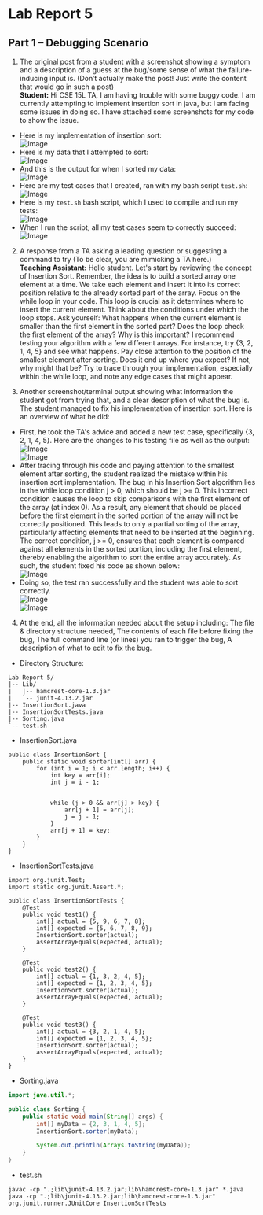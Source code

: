 # Lab Report 5

## Part 1 – Debugging Scenario

1. The original post from a student with a screenshot showing a symptom and a description of a guess at the bug/some sense of what the failure-inducing input is. (Don’t actually make the post! Just write the content that would go in such a post)  
**Student:** Hi CSE 15L TA, I am having trouble with some buggy code. I am currently attempting to implement insertion sort in java, but I am facing some issues in doing so. I have attached some screenshots for my code to show the issue.  
- Here is my implementation of insertion sort:  
  ![Image](lab5_sorterimplementation.png)  
- Here is my data that I attempted to sort:  
  ![Image](lab5_mydatatest.png)  
- And this is the output for when I sorted my data:  
  ![Image](lab5_mydataoutput.png)  
- Here are my test cases that I created, ran with my bash script `test.sh`:  
  ![Image](lab5_sortertests.png)  
- Here is my `test.sh` bash script, which I used to compile and run my tests:  
  ![Image](lab5_bashscript.png)  
- When I run the script, all my test cases seem to correctly succeed:  
  ![Image](lab5_bashsuccess.png)  

2. A response from a TA asking a leading question or suggesting a command to try (To be clear, you are mimicking a TA here.)  
**Teaching Assistant:** Hello student. Let's start by reviewing the concept of Insertion Sort. Remember, the idea is to build a sorted array one element at a time. We take each element and insert it into its correct position relative to the already sorted part of the array. Focus on the while loop in your code. This loop is crucial as it determines where to insert the current element. Think about the conditions under which the loop stops. Ask yourself: What happens when the current element is smaller than the first element in the sorted part? Does the loop check the first element of the array? Why is this important? I recommend testing your algorithm with a few different arrays. For instance, try {3, 2, 1, 4, 5} and see what happens. Pay close attention to the position of the smallest element after sorting. Does it end up where you expect? If not, why might that be? Try to trace through your implementation, especially within the while loop, and note any edge cases that might appear.  

3. Another screenshot/terminal output showing what information the student got from trying that, and a clear description of what the bug is.  
The student managed to fix his implementation of insertion sort. Here is an overview of what he did:  
- First, he took the TA's advice and added a new test case, specifically {3, 2, 1, 4, 5}. Here are the changes to his testing file as well as the output:  
  ![Image](lab5_sortertestsnew.png)  
  ![Image](lab5_bashfail.png)  
- After tracing through his code and paying attention to the smallest element after sorting, the student realized the mistake within his insertion sort implementation. The bug in his Insertion Sort algorithm lies in the while loop condition j > 0, which should be j >= 0. This incorrect condition causes the loop to skip comparisons with the first element of the array (at index 0). As a result, any element that should be placed before the first element in the sorted portion of the array will not be correctly positioned. This leads to only a partial sorting of the array, particularly affecting elements that need to be inserted at the beginning. The correct condition, j >= 0, ensures that each element is compared against all elements in the sorted portion, including the first element, thereby enabling the algorithm to sort the entire array accurately. As such, the student fixed his code as shown below:  
  ![Image](lab5_sorterimplementationfixed.png)  
- Doing so, the test ran successfully and the student was able to sort correctly.  
  ![Image](lab5_bashsuccess2.png)  
  ![Image](lab5_mydataoutput2.png)  
4. At the end, all the information needed about the setup including: The file & directory structure needed, The contents of each file before fixing the bug, The full command line (or lines) you ran to trigger the bug, A description of what to edit to fix the bug.
- Directory Structure:
```
Lab Report 5/
|-- Lib/
|   |-- hamcrest-core-1.3.jar
|   `-- junit-4.13.2.jar
|-- InsertionSort.java
|-- InsertionSortTests.java
|-- Sorting.java 
`-- test.sh
```

- InsertionSort.java
```
public class InsertionSort {
    public static void sorter(int[] arr) {
        for (int i = 1; i < arr.length; i++) {
            int key = arr[i];
            int j = i - 1;

            
            while (j > 0 && arr[j] > key) { 
                arr[j + 1] = arr[j];
                j = j - 1;
            }
            arr[j + 1] = key;
        }
    }
}
```

- InsertionSortTests.java
```
import org.junit.Test;
import static org.junit.Assert.*;

public class InsertionSortTests {
    @Test
    public void test1() {
        int[] actual = {5, 9, 6, 7, 8};
        int[] expected = {5, 6, 7, 8, 9};
        InsertionSort.sorter(actual);
        assertArrayEquals(expected, actual);
    }

    @Test
    public void test2() {
        int[] actual = {1, 3, 2, 4, 5};
        int[] expected = {1, 2, 3, 4, 5};
        InsertionSort.sorter(actual);
        assertArrayEquals(expected, actual);
    }

    @Test
    public void test3() {
        int[] actual = {3, 2, 1, 4, 5};
        int[] expected = {1, 2, 3, 4, 5};
        InsertionSort.sorter(actual);
        assertArrayEquals(expected, actual);
    }
}
```

- Sorting.java
```java
import java.util.*;

public class Sorting {
    public static void main(String[] args) {
        int[] myData = {2, 3, 1, 4, 5};
        InsertionSort.sorter(myData);

        System.out.println(Arrays.toString(myData));
    }
}
```

- test.sh
```
javac -cp ".;lib\junit-4.13.2.jar;lib\hamcrest-core-1.3.jar" *.java
java -cp ".;lib\junit-4.13.2.jar;lib\hamcrest-core-1.3.jar" org.junit.runner.JUnitCore InsertionSortTests
```
